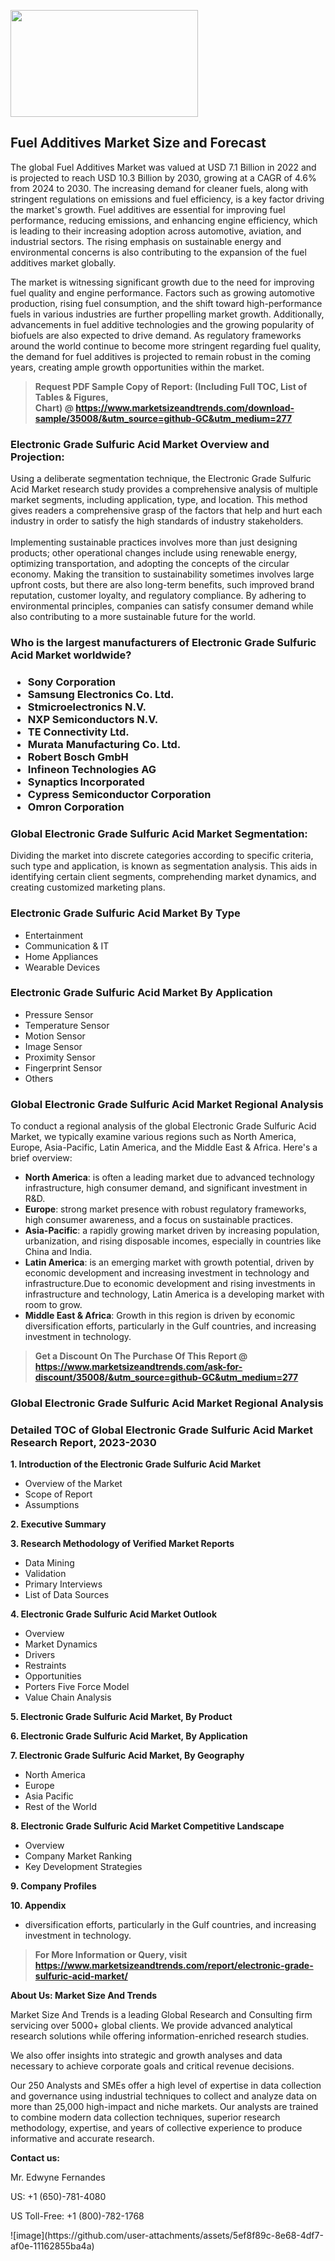 <p><img class="alignnone size-medium wp-image-20088" src="https://ffe5etoiles.com/wp-content/uploads/2024/12/MST1-300x171.png" alt="" width="300" height="171" /></p><h2>Fuel Additives Market Size and Forecast</h2><p>The global Fuel Additives Market was valued at USD 7.1 Billion in 2022 and is projected to reach USD 10.3 Billion by 2030, growing at a CAGR of 4.6% from 2024 to 2030. The increasing demand for cleaner fuels, along with stringent regulations on emissions and fuel efficiency, is a key factor driving the market's growth. Fuel additives are essential for improving fuel performance, reducing emissions, and enhancing engine efficiency, which is leading to their increasing adoption across automotive, aviation, and industrial sectors. The rising emphasis on sustainable energy and environmental concerns is also contributing to the expansion of the fuel additives market globally. </p><p>The market is witnessing significant growth due to the need for improving fuel quality and engine performance. Factors such as growing automotive production, rising fuel consumption, and the shift toward high-performance fuels in various industries are further propelling market growth. Additionally, advancements in fuel additive technologies and the growing popularity of biofuels are also expected to drive demand. As regulatory frameworks around the world continue to become more stringent regarding fuel quality, the demand for fuel additives is projected to remain robust in the coming years, creating ample growth opportunities within the market.</p></p><blockquote id="" class=""><strong>Request PDF Sample Copy of Report: (Including Full TOC, List of Tables &amp; Figures, Chart)&nbsp;@&nbsp;<strong><a href="https://www.marketsizeandtrends.com/download-sample/35008/&utm_source=github-GC&utm_medium=277" target="_blank">https://www.marketsizeandtrends.com/download-sample/35008/&utm_source=github-GC&utm_medium=277</a></strong></strong></blockquote><h3 id="" class="">Electronic Grade Sulfuric Acid Market&nbsp;Overview and Projection:</h3><p id="" class="">Using a deliberate segmentation technique, the Electronic Grade Sulfuric Acid Market research study provides a comprehensive analysis of multiple market segments, including application, type, and location. This method gives readers a comprehensive grasp of the factors that help and hurt each industry in order to satisfy the high standards of industry stakeholders. <br /> <br />Implementing sustainable practices involves more than just designing products; other operational changes include using renewable energy, optimizing transportation, and adopting the concepts of the circular economy. Making the transition to sustainability sometimes involves large upfront costs, but there are also long-term benefits, such improved brand reputation, customer loyalty, and regulatory compliance. By adhering to environmental principles, companies can satisfy consumer demand while also contributing to a more sustainable future for the world.</p><h3 id="" class="">Who is the largest manufacturers of&nbsp;Electronic Grade Sulfuric Acid Market worldwide?</h3><h3 class=""><p><ul><li>Sony Corporation </li><li> Samsung Electronics Co. Ltd. </li><li> Stmicroelectronics N.V. </li><li> NXP Semiconductors N.V. </li><li> TE Connectivity Ltd. </li><li> Murata Manufacturing Co. Ltd. </li><li> Robert Bosch GmbH </li><li> Infineon Technologies AG </li><li> Synaptics Incorporated </li><li> Cypress Semiconductor Corporation </li><li> Omron Corporation</li></ul></p></h3><h3 id="" class="">Global&nbsp;Electronic Grade Sulfuric Acid Market Segmentation:</h3><p id="" class="">Dividing the market into discrete categories according to specific criteria, such type and application, is known as segmentation analysis. This aids in identifying certain client segments, comprehending market dynamics, and creating customized marketing plans.</p><h3 id="" class="">Electronic Grade Sulfuric Acid Market&nbsp;By Type</h3><p><p><ul><li>Entertainment </li><li> Communication & IT </li><li> Home Appliances </li><li> Wearable Devices</p></li></ul></p></p><h3 id="" class="">Electronic Grade Sulfuric Acid Market&nbsp;By Application</h3><p class=""><p><ul><li>Pressure Sensor </li><li> Temperature Sensor </li><li> Motion Sensor </li><li> Image Sensor </li><li> Proximity Sensor </li><li> Fingerprint Sensor </li><li> Others</li></ul></p></p><h3 id="" class="">Global Electronic Grade Sulfuric Acid Market Regional Analysis</h3><p id="" class="">To conduct a regional analysis of the global Electronic Grade Sulfuric Acid Market, we typically examine various regions such as North America, Europe, Asia-Pacific, Latin America, and the Middle East &amp; Africa. Here's a brief overview:</p><ul><li><strong>North America</strong>: is often a leading market due to advanced technology infrastructure, high consumer demand, and significant investment in R&amp;D.</li><li><strong>Europe</strong>: strong market presence with robust regulatory frameworks, high consumer awareness, and a focus on sustainable practices.</li><li><strong>Asia-Pacific</strong>: a rapidly growing market driven by increasing population, urbanization, and rising disposable incomes, especially in countries like China and India.</li><li><strong>Latin America</strong>: is an emerging market with growth potential, driven by economic development and increasing investment in technology and infrastructure.Due to economic development and rising investments in infrastructure and technology, Latin America is a developing market with room to grow.</li><li><strong>Middle East &amp; Africa</strong>: Growth in this region is driven by economic diversification efforts, particularly in the Gulf countries, and increasing investment in technology.</li></ul><blockquote id="" class=""><strong>Get a Discount On The Purchase Of This Report @ <strong><a href="https://www.marketsizeandtrends.com/ask-for-discount/35008/&utm_source=github-GC&utm_medium=277" target="_blank">https://www.marketsizeandtrends.com/ask-for-discount/35008/&utm_source=github-GC&utm_medium=277</a></strong></strong></blockquote><h3 id="" class="">Global Electronic Grade Sulfuric Acid Market Regional Analysis</h3><h3 id="" class="">Detailed TOC of Global Electronic Grade Sulfuric Acid Market Research Report, 2023-2030</h3><p id="" class=""><strong>1. Introduction of the Electronic Grade Sulfuric Acid Market</strong></p><ul><li>Overview of the Market</li><li>Scope of Report</li><li>Assumptions</li></ul><p id="" class=""><strong>2. Executive Summary</strong></p><p id="" class=""><strong>3. Research Methodology of Verified Market Reports</strong></p><ul><li>Data Mining</li><li>Validation</li><li>Primary Interviews</li><li>List of Data Sources</li></ul><p id="" class=""><strong>4. Electronic Grade Sulfuric Acid Market Outlook</strong></p><ul><li>Overview</li><li>Market Dynamics</li><li>Drivers</li><li>Restraints</li><li>Opportunities</li><li>Porters Five Force Model</li><li>Value Chain Analysis</li></ul><p id="" class=""><strong>5. Electronic Grade Sulfuric Acid Market, By Product</strong></p><p id="" class=""><strong>6. Electronic Grade Sulfuric Acid Market, By Application</strong></p><p id="" class=""><strong>7. Electronic Grade Sulfuric Acid Market, By Geography</strong></p><ul><li>North America</li><li>Europe</li><li>Asia Pacific</li><li>Rest of the World</li></ul><p id="" class=""><strong>8. Electronic Grade Sulfuric Acid Market Competitive Landscape</strong></p><ul><li>Overview</li><li>Company Market Ranking</li><li>Key Development Strategies</li></ul><p id="" class=""><strong>9. Company Profiles</strong></p><p id="" class=""><strong>10. Appendix</strong></p><ul><li>diversification efforts, particularly in the Gulf countries, and increasing investment in technology.</li></ul><blockquote id="" class=""><strong>For More Information or Query, visit <strong><strong><a href="https://www.marketsizeandtrends.com/report/electronic-grade-sulfuric-acid-market/" target="_blank">https://www.marketsizeandtrends.com/report/electronic-grade-sulfuric-acid-market/</a></strong></strong></strong></blockquote><p id="" class=""><strong>About Us: Market Size And Trends</strong></p><p id="" class="">Market Size And Trends is a leading Global Research and Consulting firm servicing over 5000+ global clients. We provide advanced analytical research solutions while offering information-enriched research studies.</p><p id="" class="">We also offer insights into strategic and growth analyses and data necessary to achieve corporate goals and critical revenue decisions.</p><p id="" class="">Our 250 Analysts and SMEs offer a high level of expertise in data collection and governance using industrial techniques to collect and analyze data on more than 25,000 high-impact and niche markets. Our analysts are trained to combine modern data collection techniques, superior research methodology, expertise, and years of collective experience to produce informative and accurate research.</p><p id="" class=""><strong>Contact us:</strong></p><p id="" class="">Mr. Edwyne Fernandes</p><p id="" class="">US: +1 (650)-781-4080</p><p id="" class="">US Toll-Free: +1 (800)-782-1768</p>
![image](https://github.com/user-attachments/assets/5ef8f89c-8e68-4df7-af0e-11162855ba4a)
